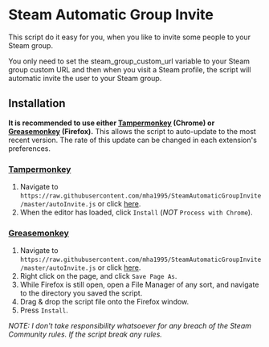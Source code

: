 # Steam Automatic Group Invite

This script do it easy for you, when you like to invite some people to your Steam group.

You only need to set the steam_group_custom_url variable to your Steam group custom URL and then when you visit a Steam profile, the script will automatic invite the user to your Steam group.

## Installation ##
**It is recommended to use either [Tampermonkey](https://chrome.google.com/webstore/detail/tampermonkey/dhdgffkkebhmkfjojejmpbldmpobfkfo) (Chrome) or [Greasemonkey](https://addons.mozilla.org/en-us/firefox/addon/greasemonkey/) (Firefox).** This allows the script to auto-update to the most recent version. The rate of this update can be changed in each extension's preferences.

### [Tampermonkey](https://chrome.google.com/webstore/detail/tampermonkey/dhdgffkkebhmkfjojejmpbldmpobfkfo?hl=en) ###

1. Navigate to `https://raw.githubusercontent.com/mha1995/SteamAutomaticGroupInvite/master/autoInvite.js` or click [here](https://raw.githubusercontent.com/mha1995/SteamAutomaticGroupInvite/master/autoInvite.js).
2. When the editor has loaded, click `Install` (*NOT* `Process with Chrome`).

### [Greasemonkey](https://addons.mozilla.org/en-us/firefox/addon/greasemonkey/) ###

1. Navigate to `https://raw.githubusercontent.com/mha1995/SteamAutomaticGroupInvite/master/autoInvite.js` or click [here](https://raw.githubusercontent.com/mha1995/SteamAutomaticGroupInvite/master/autoInvite.js).
2. Right click on the page, and click `Save Page As`.
3. While Firefox is still open, open a File Manager of any sort, and navigate to the directory you saved the script.
4. Drag & drop the script file onto the Firefox window.
5. Press `Install`.

*NOTE: I don't take responsibility whatsoever for any breach of the Steam Community rules. If the script break any rules.*
